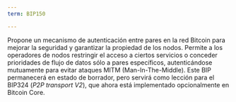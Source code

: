 ```yaml
---
term: BIP150

---
```

Propone un mecanismo de autenticación entre pares en la red Bitcoin para mejorar la seguridad y garantizar la propiedad de los nodos. Permite a los operadores de nodos restringir el acceso a ciertos servicios o conceder prioridades de flujo de datos sólo a pares específicos, autenticándose mutuamente para evitar ataques MITM (Man-In-The-Middle). Este BIP permanecerá en estado de borrador, pero servirá como lección para el BIP324 (*P2P transport V2*), que ahora está implementado opcionalmente en Bitcoin Core.